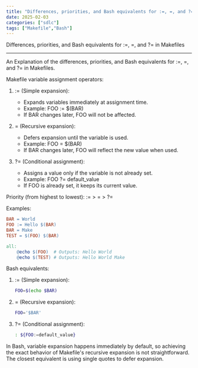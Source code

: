 ```yaml
---
title: "Differences, priorities, and Bash equivalents for :=, =, and ?= in Makefiles"
date: 2025-02-03
categories: ["sdlc"]
tags: ["Makefile","Bash"]
---
```



Differences, priorities, and Bash equivalents for :=, =, and ?= in Makefiles

---
An Explanation of the differences, priorities, and Bash equivalents for :=, =, and ?= in Makefiles.

Makefile variable assignment operators:

1. := (Simple expansion):
   - Expands variables immediately at assignment time.
   - Example: FOO := $(BAR)
   - If BAR changes later, FOO will not be affected.

2. = (Recursive expansion):
   - Defers expansion until the variable is used.
   - Example: FOO = $(BAR)
   - If BAR changes later, FOO will reflect the new value when used.

3. ?= (Conditional assignment):
   - Assigns a value only if the variable is not already set.
   - Example: FOO ?= default_value
   - If FOO is already set, it keeps its current value.

Priority (from highest to lowest): := > = > ?=

Examples:

```makefile
BAR = World
FOO := Hello $(BAR)
BAR = Make
TEST = $(FOO) $(BAR)

all:
    @echo $(FOO)  # Outputs: Hello World
    @echo $(TEST) # Outputs: Hello World Make
```

Bash equivalents:

1. := (Simple expansion):
   ```bash
   FOO=$(echo $BAR)
   ```

2. = (Recursive expansion):
   ```bash
   FOO='$BAR'
   ```

3. ?= (Conditional assignment):
   ```bash
   : ${FOO:=default_value}
   ```

In Bash, variable expansion happens immediately by default, so achieving the exact behavior of Makefile's recursive expansion is not straightforward. The closest equivalent is using single quotes to defer expansion.
